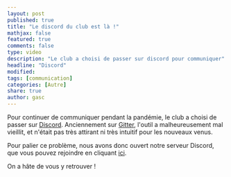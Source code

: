 ```yaml
---
layout: post
published: true
title: "Le discord du club est là !"
mathjax: false
featured: true
comments: false
type: video
description: "Le club a choisi de passer sur discord pour communiquer"
headline: "Discord"
modified:
tags: [communication]
categories: [Autre]
share: true
author: gasc
---
```


Pour continuer de communiquer pendant la pandémie, le club a choisi de passer sur [Discord](https://discord.com/). Anciennement sur [Gitter](https://gitter.im/club-robot-insat), l'outil a malheureusement mal vieillit, et n'était pas très attirant ni très intuitif pour les nouveaux venus.

Pour palier ce problème, nous avons donc ouvert notre serveur Discord, que vous pouvez rejoindre en cliquant [ici](https://discord.gg/54Wsdf).

On a hâte de vous y retrouver !
